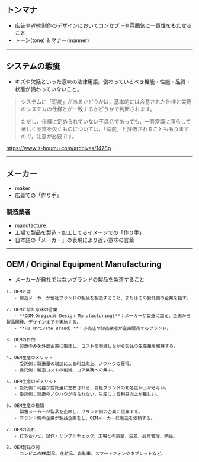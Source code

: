 ## トンマナ
- 広告やWeb制作のデザインにおいてコンセプトや雰囲気に一貫性をもたせること
- トーン(tone) & マナー(manner)

---

## システムの瑕疵
- キズや欠陥といった意味の法律用語。備わっているべき機能・性能・品質・状態が備わっていないこと。

> システムに「瑕疵」があるかどうかは，基本的には合意された仕様と実際のシステムの仕様とが一致するかどうかで判断されます。
> 
> ただし，仕様に定められていない不具合であっても，一般常識に照らして著しく品質を欠くものについては，「瑕疵」と評価されることもありますので，注意が必要です。

https://www.it-houmu.com/archives/1478p

---

## メーカー
- maker
- 広義での「作り手」
### 製造業者
- manufacture
- 工場で製品を製造・加工してるイメージでの「作り手」
- 日本語の「メーカー」の表現により近い意味の言葉

---

## OEM / Original Equipment Manufacturing
- メーカーが自社ではないブランドの製品を製造すること
```
1. OEMとは
   - 製造メーカーが他社ブランドの製品を製造すること、またはその受託側の企業を指す。

2. OEMと似た意味の言葉
   - **ODM(Original Design Manufacturing)**：メーカーが製造に加え、企画から製品開発、デザインまでを実施する。
   - **PB（Private Brand）**：小売店や卸売業者が企画販売するブランド。

3. OEMの目的
   - 製造のみを外部企業に委託し、コストを削減しながら製品の生産量を維持する。

4. OEM生産のメリット
   - 受託側：製造量の増加による利益向上、ノウハウの獲得。
   - 委託側：製造コストの削減、コア業務への集中。

5. OEM生産のデメリット
   - 受託側：利益が受託量に左右される、自社ブランドの知名度が上がらない。
   - 委託側：製造のノウハウが得られない、生産による利益向上が難しい。

6. OEM生産の種類
   - 製造メーカーが製品を企画し、ブランド側の企業に提案する。
   - ブランド側の企業が製品企画をし、OEMメーカーに製造を依頼する。

7. OEMの流れ
   - 打ち合わせ、試作・サンプルチェック、工場との調整、生産、品質管理、納品。

8. OEM製品の例
   - コンビニのPB製品、化粧品、自動車、スマートフォンやタブレットなど。
```
